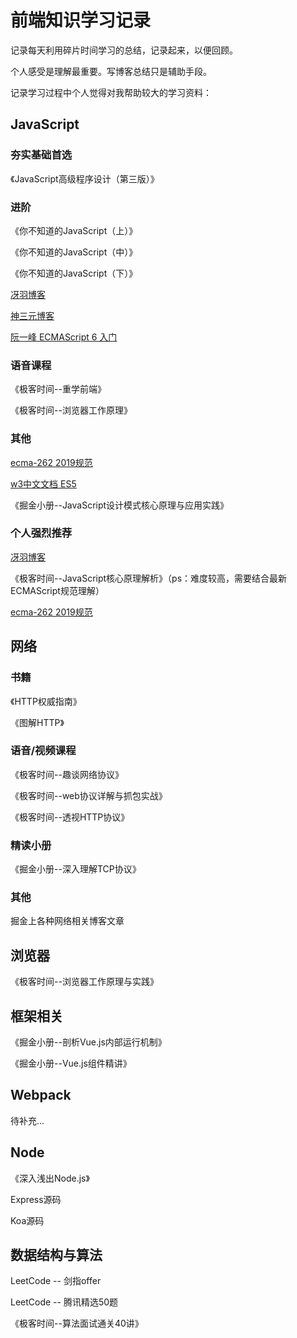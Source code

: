 # 前端知识学习记录

记录每天利用碎片时间学习的总结，记录起来，以便回顾。

个人感受是理解最重要。写博客总结只是辅助手段。

记录学习过程中个人觉得对我帮助较大的学习资料：

## JavaScript

### 夯实基础首选

《JavaScript高级程序设计（第三版）》

### 进阶

《你不知道的JavaScript（上）》

《你不知道的JavaScript（中）》

《你不知道的JavaScript（下）》

[冴羽博客](https://github.com/mqyqingfeng/Blog)

[神三元博客](http://47.98.159.95/my_blog/js-base/001.html)

[阮一峰 ECMAScript 6 入门](https://es6.ruanyifeng.com/#docs/promise)

### 语音课程

《极客时间--重学前端》

《极客时间--浏览器工作原理》

### 其他

[ecma-262 2019规范](https://tc39.es/ecma262/#sec-execution-contexts)

[w3中文文档 ES5](https://www.w3.org/html/ig/zh/wiki/ES5)

《掘金小册--JavaScript设计模式核心原理与应用实践》

### 个人强烈推荐

[冴羽博客](https://github.com/mqyqingfeng/Blog)

《极客时间--JavaScript核心原理解析》（ps：难度较高，需要结合最新ECMAScript规范理解）

[ecma-262 2019规范](https://tc39.es/ecma262/#sec-execution-contexts)

## 网络

### 书籍

《HTTP权威指南》

《图解HTTP》

### 语音/视频课程

《极客时间--趣谈网络协议》

《极客时间--web协议详解与抓包实战》

《极客时间--透视HTTP协议》

### 精读小册

《掘金小册--深入理解TCP协议》

### 其他

掘金上各种网络相关博客文章

## 浏览器

《极客时间--浏览器工作原理与实践》

## 框架相关

《掘金小册--剖析Vue.js内部运行机制》

《掘金小册--Vue.js组件精讲》

## Webpack

待补充...

## Node

《深入浅出Node.js》

Express源码

Koa源码

## 数据结构与算法

LeetCode -- 剑指offer

LeetCode -- 腾讯精选50题

《极客时间--算法面试通关40讲》
